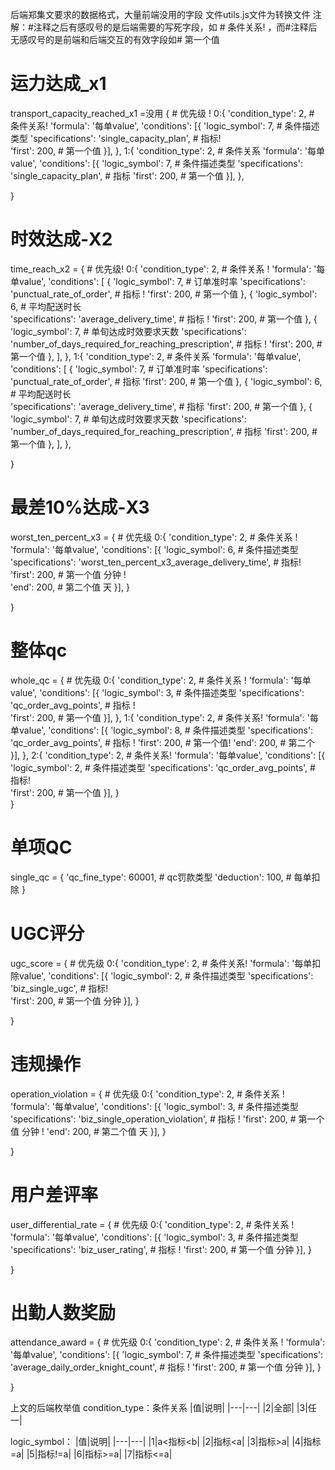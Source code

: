 后端郑集文要求的数据格式，大量前端没用的字段
文件utils.js文件为转换文件
注解：#注释之后有感叹号的是后端需要的写死字段，如 # 条件关系! ，而#注释后无感叹号的是前端和后端交互的有效字段如# 第一个值
# 运力达成_x1
transport_capacity_reached_x1 =没用 {
        # 优先级  !
        0:{
            'condition_type': 2, # 条件关系!
               'formula': '每单value',
            'conditions': [{
                'logic_symbol': 7, # 条件描述类型
                'specifications': 'single_capacity_plan', # 指标!  
                      'first': 200, # 第一个值
            }],
        },
        1:{
            'condition_type': 2, # 条件关系
            'formula': '每单value',
            'conditions': [{
                'logic_symbol': 7, # 条件描述类型
                'specifications': 'single_capacity_plan', # 指标
                'first': 200, # 第一个值
            }],
        },

}

# 时效达成-X2
time_reach_x2 =  {
        # 优先级!
        0:{
            'condition_type': 2, # 条件关系 !
             'formula': '每单value',
            'conditions': [
                {
                    'logic_symbol': 7, # 订单准时率
                    'specifications': 'punctual_rate_of_order', # 指标
               !     'first': 200, # 第一个值
                },
                {
                    'logic_symbol': 6, # 平均配送时长  
                    'specifications': 'average_delivery_time', # 指标
                !    'first': 200, # 第一个值
                },
                {
                    'logic_symbol': 7, # 单旬达成时效要求天数
                    'specifications': 'number_of_days_required_for_reaching_prescription', # 指标
                 !   'first': 200, # 第一个值
                },
            ],
        },
        1:{
            'condition_type': 2, # 条件关系
            'formula': '每单value',
            'conditions': [
                {
                    'logic_symbol': 7, # 订单准时率
                    'specifications': 'punctual_rate_of_order', # 指标
                    'first': 200, # 第一个值
                },
                {
                    'logic_symbol': 6, # 平均配送时长  
                    'specifications': 'average_delivery_time', # 指标
                    'first': 200, # 第一个值
                },
                {
                    'logic_symbol': 7, # 单旬达成时效要求天数
                    'specifications': 'number_of_days_required_for_reaching_prescription', # 指标
                    'first': 200, # 第一个值
                },
            ],
        },

}

# 最差10%达成-X3
worst_ten_percent_x3 = {
    # 优先级
    0:{
        'condition_type': 2, # 条件关系  !
           'formula': '每单value',
        'conditions': [{
            'logic_symbol': 6, # 条件描述类型
            'specifications': 'worst_ten_percent_x3_average_delivery_time', # 指标!     
                'first': 200, # 第一个值 分钟  !  
         'end': 200, # 第二个值 天
        }],
    }

}

# 整体qc
whole_qc = {
    # 优先级
    0:{
        'condition_type': 2, # 条件关系 !
          'formula': '每单value',
        'conditions': [{
            'logic_symbol': 3, # 条件描述类型
            'specifications': 'qc_order_avg_points', # 指标  !  
                'first': 200, # 第一个值
        }],
    },
    1:{
        'condition_type': 2, # 条件关系!
         'formula': '每单value',
        'conditions': [{
            'logic_symbol': 8, # 条件描述类型
            'specifications': 'qc_order_avg_points', # 指标  !
               'first': 200, # 第一个值!
           'end': 200, # 第二个
        }],
    },
    2:{
        'condition_type': 2, # 条件关系!
         'formula': '每单value',
        'conditions': [{
            'logic_symbol': 2, # 条件描述类型
            'specifications': 'qc_order_avg_points', # 指标!    
            'first': 200, # 第一个值
        }],
    }         
}



# 单项QC
single_qc = {
    'qc_fine_type': 60001, # qc罚款类型
    'deduction': 100, # 每单扣除
}



# UGC评分
ugc_score = {
    # 优先级
    0:{
        'condition_type': 2, # 条件关系!
           'formula': '每单扣除value',
        'conditions': [{
            'logic_symbol': 2, # 条件描述类型
            'specifications': 'biz_single_ugc', # 指标!        
             'first': 200, # 第一个值 分钟
        }],
    }

}

# 违规操作
operation_violation = {
    # 优先级
    0:{
        'condition_type': 2, # 条件关系
    !    'formula': '每单value',
        'conditions': [{
            'logic_symbol': 3, # 条件描述类型
            'specifications': 'biz_single_operation_violation', # 指标
   !         'first': 200, # 第一个值 分钟
    !        'end': 200, # 第二个值 天
        }],
    }

}

# 用户差评率
user_differential_rate = {
    # 优先级
    0:{
        'condition_type': 2, # 条件关系
    !    'formula': '每单value',
        'conditions': [{
            'logic_symbol': 3, # 条件描述类型
            'specifications': 'biz_user_rating', # 指标
   !         'first': 200, # 第一个值 分钟
        }],
    }

}




# 出勤人数奖励
attendance_award = {
    # 优先级
    0:{
        'condition_type': 2, # 条件关系
    !    'formula': '每单value',
        'conditions': [{
            'logic_symbol': 7, # 条件描述类型
            'specifications': 'average_daily_order_knight_count', # 指标
   !         'first': 200, # 第一个值 分钟
        }],
    }

}

上文的后端枚举值
condition_type：条件关系
|值|说明|
|---|---|
|2|全部|
|3|任一|

logic_symbol：
|值|说明|
|---|---|
|1|a<指标<b|
|2|指标<a|
|3|指标>a|
|4|指标=a|
|5|指标!=a|
|6|指标>=a|
|7|指标<=a|

